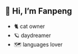 ## 👋 Hi, I’m Fanpeng
- 🐈 cat owner
- 🪐 daydreamer
- 🗺 languages lover

<!---
FPisHERE/FPisHERE is a ✨ special ✨ repository because its `README.md` (this file) appears on your GitHub profile.
You can click the Preview link to take a look at your changes.
--->

